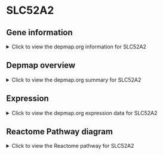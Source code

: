 <h1>SLC52A2</h1>

<h2>Gene information</h2>
<details>
  <summary>Click to view the depmap.org information for SLC52A2</summary>
  <p><a href="https://depmap.org/portal/gene/SLC52A2?tab=about" target="_BLANK">Open page in a new tab...</a></p>
  <iframe src="https://depmap.org/portal/gene/SLC52A2?tab=about" style="border:none;width:100%;height:800px"></iframe>
</details>

<h2>Depmap overview</h2>
<details>
  <summary>Click to view the depmap.org summary for SLC52A2</summary>
  <p><a href="https://depmap.org/portal/gene/SLC52A2?tab=overview" target="_BLANK">Open page in a new tab...</a></p>
  <iframe src="https://depmap.org/portal/gene/SLC52A2?tab=overview" style="border:none;width:100%;height:800px"></iframe>
</details>

<h2>Expression</h2>
<details>
  <summary>Click to view the depmap.org expression data for SLC52A2</summary>
  <p><a href="https://depmap.org/portal/gene/SLC52A2?tab=characterization" target="_BLANK">Open page in a new tab...</a></p>
  <iframe src="https://depmap.org/portal/gene/SLC52A2?tab=characterization" style="border:none;width:100%;height:800px"></iframe>
</details>



<h2>Reactome Pathway diagram</h2>
<details>
  <summary>Click to view the Reactome pathway for SLC52A2</summary>
  <p><a href="https://reactome.org/PathwayBrowser/#/R-HSA-196843" target="_BLANK">Open page in a new tab...</a></p>
  <p>Vitamin B2 (riboflavin) metabolism</p>
<iframe src="https://reactome.org/PathwayBrowser/#/R-HSA-196843" style="border:none;width:100%;height:800px"></iframe>
</details>



